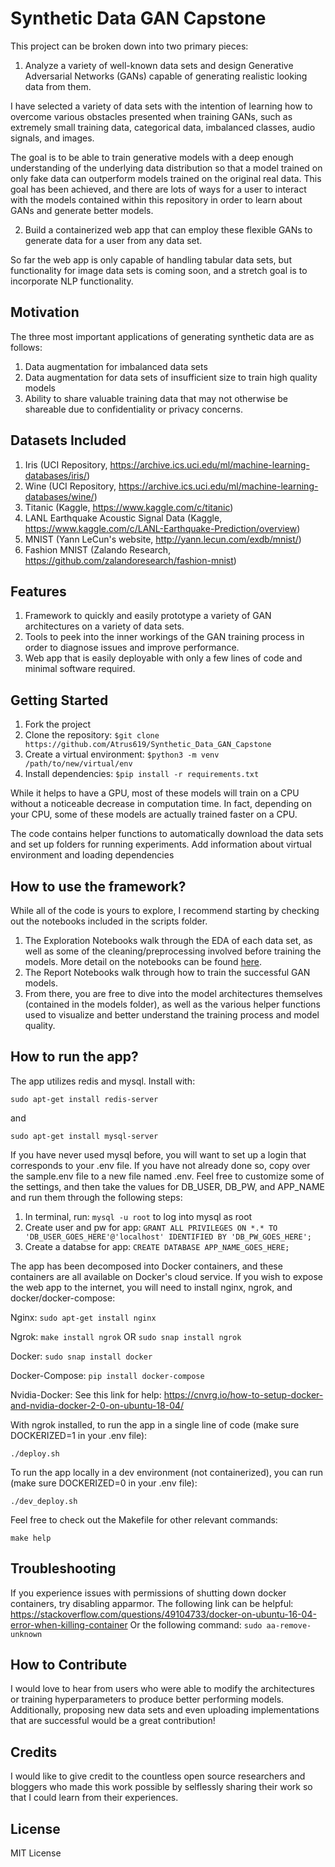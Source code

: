 # Synthetic Data GAN Capstone
This project can be broken down into two primary pieces:

1. Analyze a variety of well-known data sets and design Generative Adversarial Networks (GANs) capable of generating realistic looking data from them.

I have selected a variety of data sets with the intention of learning how to overcome various obstacles presented when training GANs, such as extremely small training data, categorical data, imbalanced classes, audio signals, and images. 

The goal is to be able to train generative models with a deep enough understanding of the underlying data distribution so that a model trained on only fake data can outperform models trained on the original real data. This goal has been achieved, and there are lots of ways for a user to interact with the models contained within this repository in order to learn about GANs and generate better models.

2. Build a containerized web app that can employ these flexible GANs to generate data for a user from any data set.

So far the web app is only capable of handling tabular data sets, but functionality for image data sets is coming soon, and a stretch goal is to incorporate NLP functionality.

## Motivation
The three most important applications of generating synthetic data are as follows:

1. Data augmentation for imbalanced data sets
2. Data augmentation for data sets of insufficient size to train high quality models
3. Ability to share valuable training data that may not otherwise be shareable due to confidentiality or privacy concerns.

## Datasets Included
1. Iris (UCI Repository, https://archive.ics.uci.edu/ml/machine-learning-databases/iris/)
2. Wine (UCI Repository, https://archive.ics.uci.edu/ml/machine-learning-databases/wine/)
3. Titanic (Kaggle, https://www.kaggle.com/c/titanic)
4. LANL Earthquake Acoustic Signal Data (Kaggle, https://www.kaggle.com/c/LANL-Earthquake-Prediction/overview)
5. MNIST (Yann LeCun's website, http://yann.lecun.com/exdb/mnist/)
6. Fashion MNIST (Zalando Research, https://github.com/zalandoresearch/fashion-mnist)

## Features
1. Framework to quickly and easily prototype a variety of GAN architectures on a variety of data sets.
2. Tools to peek into the inner workings of the GAN training process in order to diagnose issues and improve performance.
3. Web app that is easily deployable with only a few lines of code and minimal software required.

## Getting Started
1. Fork the project
2. Clone the repository: `$git clone https://github.com/Atrus619/Synthetic_Data_GAN_Capstone`
3. Create a virtual environment: `$python3 -m venv /path/to/new/virtual/env`
4. Install dependencies: `$pip install -r requirements.txt`

While it helps to have a GPU, most of these models will train on a CPU without a noticeable decrease in computation time. In fact, depending on your CPU, some of these models are actually trained faster on a CPU.

The code contains helper functions to automatically download the data sets and set up folders for running experiments. 
Add information about virtual environment and loading dependencies

## How to use the framework?
While all of the code is yours to explore, I recommend starting by checking out the notebooks included in the scripts folder.
1. The Exploration Notebooks walk through the EDA of each data set, as well as some of the cleaning/preprocessing involved before training the models. More detail on the notebooks can be found [here](notebooks).
2. The Report Notebooks walk through how to train the successful GAN models. 
3. From there, you are free to dive into the model architectures themselves (contained in the models folder), as well as the various helper functions used to visualize and better understand the training process and model quality.

## How to run the app?
The app utilizes redis and mysql. Install with:

`sudo apt-get install redis-server`

and

`sudo apt-get install mysql-server`

If you have never used mysql before, you will want to set up a login that corresponds to your .env file. If you have not already done so, copy over the sample.env file to a new file named .env. Feel free to customize some of the settings, and then take the values for DB_USER, DB_PW, and APP_NAME and run them through the following steps:
1. In terminal, run: `mysql -u root` to log into mysql as root
2. Create user and pw for app: `GRANT ALL PRIVILEGES ON *.* TO 'DB_USER_GOES_HERE'@'localhost' IDENTIFIED BY 'DB_PW_GOES_HERE';`
3. Create a databse for app: `CREATE DATABASE APP_NAME_GOES_HERE;`

The app has been decomposed into Docker containers, and these containers are all available on Docker's cloud service.
If you wish to expose the web app to the internet, you will need to install nginx, ngrok, and docker/docker-compose:

Nginx: `sudo apt-get install nginx`

Ngrok: `make install ngrok` OR `sudo snap install ngrok`

Docker: `sudo snap install docker`

Docker-Compose: `pip install docker-compose`

Nvidia-Docker: See this link for help: https://cnvrg.io/how-to-setup-docker-and-nvidia-docker-2-0-on-ubuntu-18-04/

With ngrok installed, to run the app in a single line of code (make sure DOCKERIZED=1 in your .env file):

`./deploy.sh`

To run the app locally in a dev environment (not containerized), you can run (make sure DOCKERIZED=0 in your .env file):

`./dev_deploy.sh`

Feel free to check out the Makefile for other relevant commands:

`make help`

## Troubleshooting
If you experience issues with permissions of shutting down docker containers, try disabling apparmor. The following link can be helpful: https://stackoverflow.com/questions/49104733/docker-on-ubuntu-16-04-error-when-killing-container
Or the following command: `sudo aa-remove-unknown`

## How to Contribute
I would love to hear from users who were able to modify the architectures or training hyperparameters to produce better performing models. Additionally, proposing new data sets and even uploading implementations that are successful would be a great contribution!

## Credits
I would like to give credit to the countless open source researchers and bloggers who made this work possible by selflessly sharing their work so that I could learn from their experiences.

## License
MIT License

